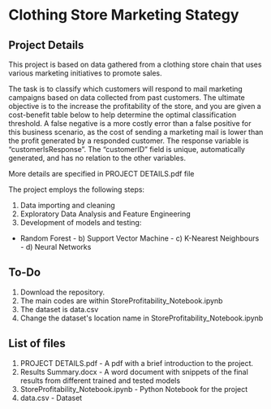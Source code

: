# Clothing Store Marketing Stategy

## Project Details
This project is based on data gathered from a clothing store chain that uses various marketing initiatives to promote sales. 

The task is to classify which customers will respond to mail marketing campaigns based on data collected from past customers. The ultimate objective is to the increase the profitability of the store, and you are given a cost-benefit table below to help determine the optimal classification threshold. A false negative is a more costly error than a false positive for this business scenario, as the cost of sending a marketing mail is lower than the profit generated by a responded customer. The response variable is “customerIsResponse”. The “customerID” field is unique, automatically generated, and has no relation to the other variables. 

More details are specified in PROJECT DETAILS.pdf file

The project employs the following steps:
1) Data importing and cleaning
2) Exploratory Data Analysis and Feature Engineering
3) Development of models and testing:
- Random Forest
       - b) Support Vector Machine
       - c) K-Nearest Neighbours
       - d) Neural Networks 

## To-Do
1) Download the repository. 
2) The main codes are within StoreProfitability_Notebook.ipynb
3) The dataset is data.csv
4) Change the dataset's location name in StoreProfitability_Notebook.ipynb

## List of files
1) PROJECT DETAILS.pdf - A pdf with a brief introduction to the project. 
2) Results Summary.docx - A word document with snippets of the final results from different trained and tested models
3) StoreProfitability_Notebook.ipynb - Python Notebook for the project
4) data.csv - Dataset


